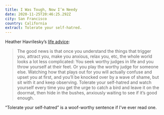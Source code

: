 ```yaml
---
title: I Was Tough, Now I’m Needy
date: 2020-11-25T20:46:25.292Z
city: San Francisco
country: California
extract: Tolerate your self-hatred.
---
```

Heather Havrilesky’s [life advice](https://askpolly.substack.com/p/i-was-tough-now-im-needy-how-do-i):

> The good news is that once you understand the things that trigger you, attract you, make you anxious, relax you, etc, the whole world looks a lot less complicated: You seek worthy judges in life and you throw yourself at their feet. Or you play the worthy judge for someone else. Watching how that plays out for you will actually confuse and upset you at first, and you’ll be knocked over by a wave of shame, but sit with it and keep observing. Tolerate your self-hatred and watch yourself every time you get the urge to catch a bird and leave it on the doormat, then hide in the bushes, anxiously waiting to see if it’s good enough.

“Tolerate your self-hatred” is a woof-worthy sentence if I’ve ever read one.